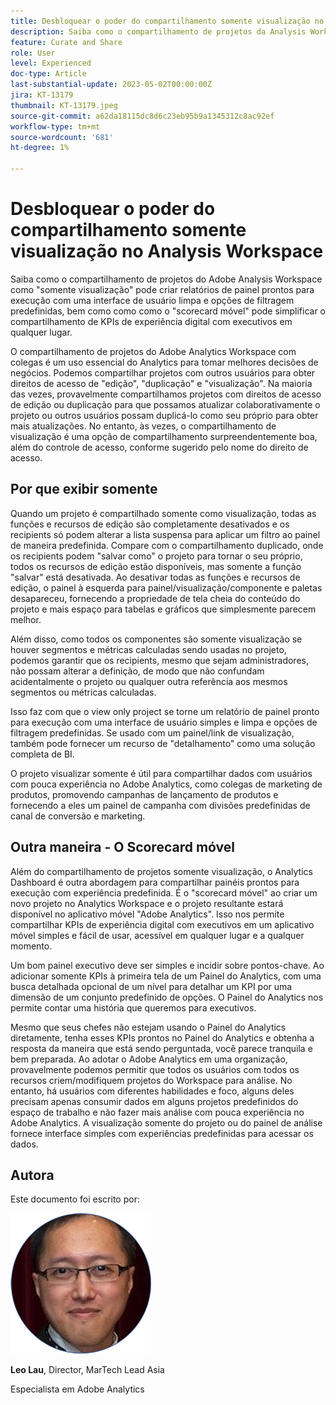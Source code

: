 ```yaml
---
title: Desbloquear o poder do compartilhamento somente visualização no Analysis Workspace
description: Saiba como o compartilhamento de projetos da Analysis Workspace como "somente visualização" pode criar relatórios de painel prontos para execução com uma interface de usuário limpa e opções de filtragem predefinidas, bem como como como o "scorecard móvel" pode simplificar o compartilhamento de KPIs de experiência digital com executivos em qualquer lugar.
feature: Curate and Share
role: User
level: Experienced
doc-type: Article
last-substantial-update: 2023-05-02T00:00:00Z
jira: KT-13179
thumbnail: KT-13179.jpeg
source-git-commit: a62da18115dc8d6c23eb95b9a1345312c8ac92ef
workflow-type: tm+mt
source-wordcount: '681'
ht-degree: 1%

---
```



# Desbloquear o poder do compartilhamento somente visualização no Analysis Workspace

Saiba como o compartilhamento de projetos do Adobe Analysis Workspace como &quot;somente visualização&quot; pode criar relatórios de painel prontos para execução com uma interface de usuário limpa e opções de filtragem predefinidas, bem como como como o &quot;scorecard móvel&quot; pode simplificar o compartilhamento de KPIs de experiência digital com executivos em qualquer lugar.

O compartilhamento de projetos do Adobe Analytics Workspace com colegas é um uso essencial do Analytics para tomar melhores decisões de negócios. Podemos compartilhar projetos com outros usuários para obter direitos de acesso de &quot;edição&quot;, &quot;duplicação&quot; e &quot;visualização&quot;. Na maioria das vezes, provavelmente compartilhamos projetos com direitos de acesso de edição ou duplicação para que possamos atualizar colaborativamente o projeto ou outros usuários possam duplicá-lo como seu próprio para obter mais atualizações. No entanto, às vezes, o compartilhamento de visualização é uma opção de compartilhamento surpreendentemente boa, além do controle de acesso, conforme sugerido pelo nome do direito de acesso.

## Por que exibir somente

Quando um projeto é compartilhado somente como visualização, todas as funções e recursos de edição são completamente desativados e os recipients só podem alterar a lista suspensa para aplicar um filtro ao painel de maneira predefinida. Compare com o compartilhamento duplicado, onde os recipients podem &quot;salvar como&quot; o projeto para tornar o seu próprio, todos os recursos de edição estão disponíveis, mas somente a função &quot;salvar&quot; está desativada. Ao desativar todas as funções e recursos de edição, o painel à esquerda para painel/visualização/componente e paletas desapareceu, fornecendo a propriedade de tela cheia do conteúdo do projeto e mais espaço para tabelas e gráficos que simplesmente parecem melhor.

Além disso, como todos os componentes são somente visualização se houver segmentos e métricas calculadas sendo usadas no projeto, podemos garantir que os recipients, mesmo que sejam administradores, não possam alterar a definição, de modo que não confundam acidentalmente o projeto ou qualquer outra referência aos mesmos segmentos ou métricas calculadas.

Isso faz com que o view only project se torne um relatório de painel pronto para execução com uma interface de usuário simples e limpa e opções de filtragem predefinidas. Se usado com um painel/link de visualização, também pode fornecer um recurso de &quot;detalhamento&quot; como uma solução completa de BI.

O projeto visualizar somente é útil para compartilhar dados com usuários com pouca experiência no Adobe Analytics, como colegas de marketing de produtos, promovendo campanhas de lançamento de produtos e fornecendo a eles um painel de campanha com divisões predefinidas de canal de conversão e marketing.

## Outra maneira - O Scorecard móvel

Além do compartilhamento de projetos somente visualização, o Analytics Dashboard é outra abordagem para compartilhar painéis prontos para execução com experiência predefinida. É o &quot;scorecard móvel&quot; ao criar um novo projeto no Analytics Workspace e o projeto resultante estará disponível no aplicativo móvel &quot;Adobe Analytics&quot;. Isso nos permite compartilhar KPIs de experiência digital com executivos em um aplicativo móvel simples e fácil de usar, acessível em qualquer lugar e a qualquer momento.

Um bom painel executivo deve ser simples e incidir sobre pontos-chave. Ao adicionar somente KPIs à primeira tela de um Painel do Analytics, com uma busca detalhada opcional de um nível para detalhar um KPI por uma dimensão de um conjunto predefinido de opções. O Painel do Analytics nos permite contar uma história que queremos para executivos.

Mesmo que seus chefes não estejam usando o Painel do Analytics diretamente, tenha esses KPIs prontos no Painel do Analytics e obtenha a resposta da maneira que está sendo perguntada, você parece tranquila e bem preparada.
Ao adotar o Adobe Analytics em uma organização, provavelmente podemos permitir que todos os usuários com todos os recursos criem/modifiquem projetos do Workspace para análise. No entanto, há usuários com diferentes habilidades e foco, alguns deles precisam apenas consumir dados em alguns projetos predefinidos do espaço de trabalho e não fazer mais análise com pouca experiência no Adobe Analytics. A visualização somente do projeto ou do painel de análise fornece interface simples com experiências predefinidas para acessar os dados.

## Autora

Este documento foi escrito por:

![Leo Lau](assets/leo_headshot.png)

**Leo Lau**, Director, MarTech Lead Asia

Especialista em Adobe Analytics
